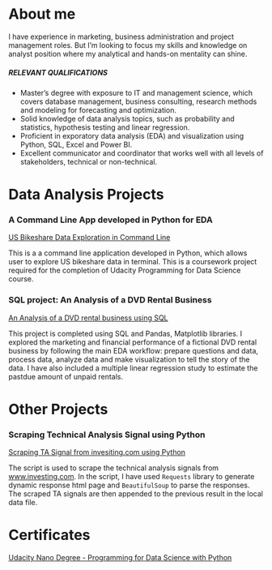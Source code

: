 # About me

I have experience in marketing, business administration and project management roles. But I’m looking to focus my skills and knowledge on analyst position where my analytical and hands-on mentality can shine. 

##### RELEVANT QUALIFICATIONS

- Master’s degree with exposure to IT and management science, which covers database management, business consulting, research methods and modeling for forecasting and optimization.
- Solid knowledge of data analysis topics, such as probability and statistics, hypothesis testing and linear regression. 
- Proficient in exporatory data analysis (EDA) and visualization using Python, SQL, Excel and Power BI.
- Excellent communicator and coordinator that works well with all levels of stakeholders, technical or non-technical.




# Data Analysis Projects


### A Command Line App developed in Python for EDA

[US Bikeshare Data Exploration in Command Line](https://github.com/catelinn/bikeshare_cli2)

This is a a command line application developed in Python, which allows user to explore US bikeshare data in terminal. This is a coursework project required for the completion of Udacity Programming for Data Science course.  



### SQL project: An Analysis of a DVD Rental Business

[An Analysis of a DVD rental business using SQL](https://github.com/catelinn/data-analysis-portfolio/blob/master/SQL%20Projects/An-Analysis-of-DVD-Rental-Business-Using-SQL.ipynb)

This project is completed using SQL and Pandas, Matplotlib libraries. I explored the marketing and financial performance of a fictional DVD rental business by following the main EDA workflow: prepare questions and data, process data, analyze data and make visualization to tell the story of the data. I have also included a multiple linear regression study to estimate the pastdue amount of unpaid rentals. 



# Other Projects


### Scraping Technical Analysis Signal using Python

[Scraping TA Signal from invesiting.com using Python](https://github.com/catelinn/data-analysis-portfolio/blob/master/Web%20Scraping/taSignals.py)

The script is used to scrape the technical analysis signals from www.investing.com. In the script, I have used `Requests` library to generate dynamic response html page and `BeautifulSoup` to parse the responses. The scraped TA signals are then appended to the previous result in the local data file.



# Certificates

[Udacity Nano Degree - Programming for Data Science with Python](https://graduation.udacity.com/confirm/FGQADLZH)
